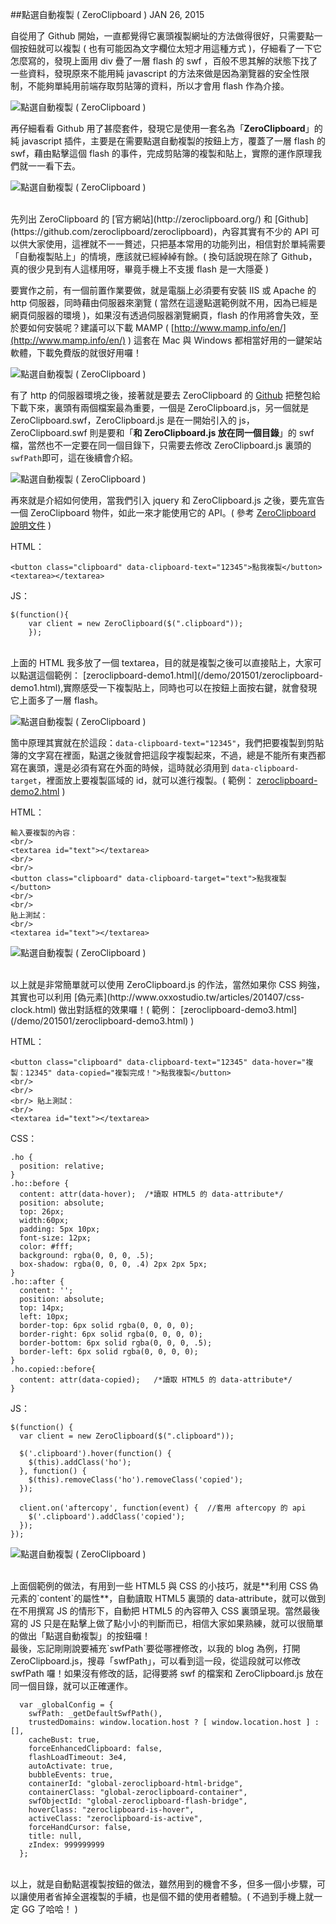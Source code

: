 <!-- @@master  = ../../_layout.html-->

<!-- @@block  =  jsBottom-->

<include src="../../_articles-js.html"></include>

<!-- @@close-->

<!-- @@block  =  css-->

<include src="../../_articles-css.html"></include>

<!-- @@close-->

<!-- @@block  =  articles-social-->

<include src="../../_articles-social.html"></include>

<!-- @@close-->

<!-- @@block  =  articles-footer-->

<include src="../../_articles.html"></include>

<!-- @@close-->

<!-- @@block  =  meta-->

<meta property="article:published_time" content="2015-01-26T23:25:00+01:00">

<meta name="keywords" content="點選自動複製,ZeroClipboard">

<meta name="description" content="自從用了 Github 開始，一直都覺得它裏頭複製網址的方法做得很好，只需要點一個按鈕就可以複製 ( 也有可能因為文字欄位太短才用這種方式 )，仔細看了一下它怎麼寫的，發現上面用 div 疊了一層 flash 的 swf ，百般不思其解的狀態下找了一些資料，發現原來不能用純 javascript 的方法來做是因為瀏覽器的安全性限制，不能夠單純用前端存取剪貼簿的資料，所以才會用 flash 作為介接。">

<meta itemprop="name" content="點選自動複製 ( ZeroClipboard ) - OXXO.STUDIO">

<meta itemprop="image" content="http://www.oxxostudio.tw/img/articles/201501/20150126_1_01b.jpg">

<meta itemprop="description" content="自從用了 Github 開始，一直都覺得它裏頭複製網址的方法做得很好，只需要點一個按鈕就可以複製 ( 也有可能因為文字欄位太短才用這種方式 )，仔細看了一下它怎麼寫的，發現上面用 div 疊了一層 flash 的 swf ，百般不思其解的狀態下找了一些資料，發現原來不能用純 javascript 的方法來做是因為瀏覽器的安全性限制，不能夠單純用前端存取剪貼簿的資料，所以才會用 flash 作為介接。">

<meta property="og:title" content="點選自動複製 ( ZeroClipboard ) - OXXO.STUDIO">

<meta property="og:url" content="http://www.oxxostudio.tw/articles/201501/zeroclipboard.html">

<meta property="og:image" content="http://www.oxxostudio.tw/img/articles/201501/20150126_1_01b.jpg">

<meta property="og:description" content="自從用了 Github 開始，一直都覺得它裏頭複製網址的方法做得很好，只需要點一個按鈕就可以複製 ( 也有可能因為文字欄位太短才用這種方式 )，仔細看了一下它怎麼寫的，發現上面用 div 疊了一層 flash 的 swf ，百般不思其解的狀態下找了一些資料，發現原來不能用純 javascript 的方法來做是因為瀏覽器的安全性限制，不能夠單純用前端存取剪貼簿的資料，所以才會用 flash 作為介接。">

<title>點選自動複製 ( ZeroClipboard )  - OXXO.STUDIO</title> 

<!-- @@close-->

<!-- @@block  =  articles-content--> 

##點選自動複製 ( ZeroClipboard )  <span class="article-date" tag="web">JAN 26, 2015</span>

自從用了 Github 開始，一直都覺得它裏頭複製網址的方法做得很好，只需要點一個按鈕就可以複製 ( 也有可能因為文字欄位太短才用這種方式 )，仔細看了一下它怎麼寫的，發現上面用 div 疊了一層 flash 的 swf ，百般不思其解的狀態下找了一些資料，發現原來不能用純 javascript 的方法來做是因為瀏覽器的安全性限制，不能夠單純用前端存取剪貼簿的資料，所以才會用 flash 作為介接。

![點選自動複製 ( ZeroClipboard )](/img/articles/201501/20150126_1_02.jpg)

再仔細看看 Github 用了甚麼套件，發現它是使用一套名為「**ZeroClipboard**」的純 javascript 插件，主要是在需要點選自動複製的按鈕上方，覆蓋了一層 flash 的 swf，藉由點擊這個 flash 的事件，完成剪貼簿的複製和貼上，實際的運作原理我們就一一看下去。

![點選自動複製 ( ZeroClipboard )](/img/articles/201501/20150126_1_04.jpg)

<br/>
先列出 ZeroClipboard 的 [官方網站](http://zeroclipboard.org/) 和 [Github](https://github.com/zeroclipboard/zeroclipboard)，內容其實有不少的 API 可以供大家使用，這裡就不一一贅述，只把基本常用的功能列出，相信對於單純需要「自動複製貼上」的情境，應該就已經綽綽有餘。( 換句話說現在除了 Github，真的很少見到有人這樣用呀，畢竟手機上不支援 flash 是一大隱憂 )

要實作之前，有一個前置作業要做，就是電腦上必須要有安裝 IIS 或 Apache 的 http 伺服器，同時藉由伺服器來瀏覽 ( 當然在這邊點選範例就不用，因為已經是網頁伺服器的環境 )，如果沒有透過伺服器瀏覽網頁，flash 的作用將會失效，至於要如何安裝呢？建議可以下載 MAMP ( [http://www.mamp.info/en/](http://www.mamp.info/en/) ) 這套在 Mac 與 Windows 都相當好用的一鍵架站軟體，下載免費版的就很好用囉！

![點選自動複製 ( ZeroClipboard )](/img/articles/201501/20150126_1_05.jpg)

有了 http 的伺服器環境之後，接著就是要去 ZeroClipboard 的 [Github](https://github.com/zeroclipboard/zeroclipboard) 把整包給下載下來，裏頭有兩個檔案最為重要，一個是 ZeroClipboard.js，另一個就是 ZeroClipboard.swf，ZeroClipboard.js 是在一開始引入的 js，ZeroClipboard.swf 則是要和「**和 ZeroClipboard.js 放在同一個目錄**」的 swf 檔，當然也不一定要在同一個目錄下，只需要去修改 ZeroClipboard.js 裏頭的`swfPath`即可，這在後續會介紹。

![點選自動複製 ( ZeroClipboard )](/img/articles/201501/20150126_1_06.jpg)

再來就是介紹如何使用，當我們引入 jquery 和 ZeroClipboard.js 之後，要先宣告一個 ZeroClipboard 物件，如此一來才能使用它的 API。( 參考 [ZeroClipboard 說明文件](https://github.com/zeroclipboard/zeroclipboard/blob/master/docs/instructions.md#a-more-complete-example) )

HTML：

	<button class="clipboard" data-clipboard-text="12345">點我複製</button>
	<textarea></textarea>

JS：

	$(function(){
		var client = new ZeroClipboard($(".clipboard"));
		});

<br/>
上面的 HTML 我多放了一個 textarea，目的就是複製之後可以直接貼上，大家可以點選這個範例： [zeroclipboard-demo1.html](/demo/201501/zeroclipboard-demo1.html),實際感受一下複製貼上，同時也可以在按鈕上面按右鍵，就會發現它上面多了一層 flash。

![點選自動複製 ( ZeroClipboard )](/img/articles/201501/20150126_1_07.jpg)

箇中原理其實就在於這段：`data-clipboard-text="12345"`，我們把要複製到剪貼簿的文字寫在裡面，點選之後就會把這段字複製起來，不過，總是不能所有東西都寫在裏頭，還是必須有寫在外面的時候，這時就必須用到 `data-clipboard-target`，裡面放上要複製區域的 id，就可以進行複製。( 範例： [zeroclipboard-demo2.html](/demo/201501/zeroclipboard-demo2.html) )

HTML：

	輸入要複製的內容：
	<br/>
	<textarea id="text"></textarea>
	<br/>
	<br/>
	<button class="clipboard" data-clipboard-target="text">點我複製</button>
	<br/>
	<br/>
	貼上測試：
	<br/>
	<textarea id="text"></textarea>

![點選自動複製 ( ZeroClipboard )](/img/articles/201501/20150126_1_08.jpg)

<br/>
以上就是非常簡單就可以使用 ZeroClipboard.js 的作法，當然如果你 CSS 夠強，其實也可以利用 [偽元素](http://www.oxxostudio.tw/articles/201407/css-clock.html) 做出對話框的效果囉！( 範例： [zeroclipboard-demo3.html](/demo/201501/zeroclipboard-demo3.html) )

HTML：

	<button class="clipboard" data-clipboard-text="12345" data-hover="複製：12345" data-copied="複製完成！">點我複製</button>
	<br/>
	<br/>
	<br/> 貼上測試：
	<br/>
	<textarea id="text"></textarea>

CSS：

	.ho {
	  position: relative;
	}
	.ho::before {
	  content: attr(data-hover);  /*讀取 HTML5 的 data-attribute*/
	  position: absolute;
	  top: 26px;
	  width:60px;
	  padding: 5px 10px;
	  font-size: 12px;
	  color: #fff;
	  background: rgba(0, 0, 0, .5);
	  box-shadow: rgba(0, 0, 0, .4) 2px 2px 5px;
	}
	.ho::after {
	  content: '';
	  position: absolute;
	  top: 14px;
	  left: 10px;
	  border-top: 6px solid rgba(0, 0, 0, 0);
	  border-right: 6px solid rgba(0, 0, 0, 0);
	  border-bottom: 6px solid rgba(0, 0, 0, .5);
	  border-left: 6px solid rgba(0, 0, 0, 0);
	}
	.ho.copied::before{
	  content: attr(data-copied);   /*讀取 HTML5 的 data-attribute*/
	}

JS：

	$(function() {
	  var client = new ZeroClipboard($(".clipboard"));
	
	  $('.clipboard').hover(function() {
	    $(this).addClass('ho');
	  }, function() {
	    $(this).removeClass('ho').removeClass('copied');
	  });
	
	  client.on('aftercopy', function(event) {  //套用 aftercopy 的 api
	    $('.clipboard').addClass('copied');
	  });
	});

![點選自動複製 ( ZeroClipboard )](/img/articles/201501/20150126_1_09.jpg)

<br/>
上面個範例的做法，有用到一些 HTML5 與 CSS 的小技巧，就是**利用 CSS 偽元素的`content`的屬性**，自動讀取 HTML5 裏頭的 data-attribute，就可以做到在不用撰寫 JS 的情形下，自動把 HTML5 的內容帶入 CSS 裏頭呈現。當然最後寫的 JS 只是在點擊上做了點小小的判斷而已，相信大家如果熟練，就可以很簡單的做出「點選自動複製」的按鈕囉！

<br/>
最後，忘記剛剛說要補充`swfPath`要從哪裡修改，以我的 blog 為例，打開 ZeroClipboard.js，搜尋「swfPath」，可以看到這一段，從這段就可以修改 swfPath 囉！如果沒有修改的話，記得要將 swf 的檔案和 ZeroClipboard.js 放在同一個目錄，就可以正確運作。

	  var _globalConfig = {
	    swfPath: _getDefaultSwfPath(),
	    trustedDomains: window.location.host ? [ window.location.host ] : [],
	    cacheBust: true,
	    forceEnhancedClipboard: false,
	    flashLoadTimeout: 3e4,
	    autoActivate: true,
	    bubbleEvents: true,
	    containerId: "global-zeroclipboard-html-bridge",
	    containerClass: "global-zeroclipboard-container",
	    swfObjectId: "global-zeroclipboard-flash-bridge",
	    hoverClass: "zeroclipboard-is-hover",
	    activeClass: "zeroclipboard-is-active",
	    forceHandCursor: false,
	    title: null,
	    zIndex: 999999999
	  };

<Br/>
以上，就是自動點選複製按鈕的做法，雖然用到的機會不多，但多一個小步驟，可以讓使用者省掉全選複製的手續，也是個不錯的使用者體驗。( 不過到手機上就一定 GG 了哈哈！ )

<!-- @@close-->

